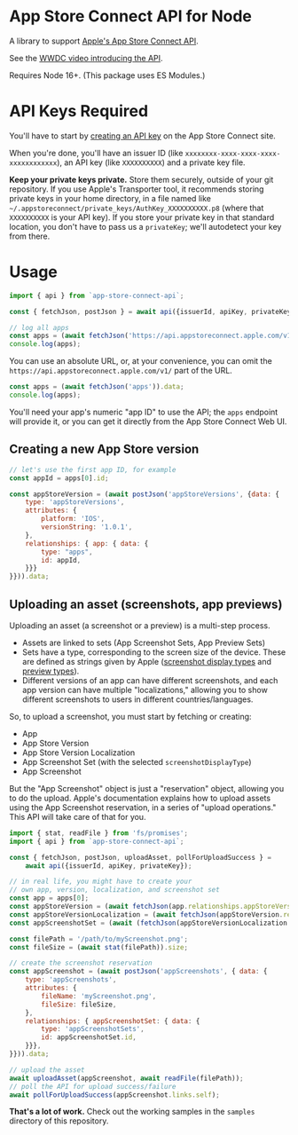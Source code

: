 # App Store Connect API for Node

A library to support [Apple's App Store Connect API](https://developer.apple.com/documentation/appstoreconnectapi).

See the [WWDC video introducing the API](https://developer.apple.com/videos/play/wwdc2020/10004/).

Requires Node 16+. (This package uses ES Modules.)

# API Keys Required

You'll have to start by [creating an API key](https://developer.apple.com/documentation/appstoreconnectapi/creating_api_keys_for_app_store_connect_api) on the App Store Connect site.

When you're done, you'll have an issuer ID (like `xxxxxxxx-xxxx-xxxx-xxxx-xxxxxxxxxxxx`), an API key (like `XXXXXXXXXX`) and a private key file.

**Keep your private keys private.** Store them securely, outside of your git repository. If you use Apple's Transporter tool, it recommends storing private keys in your home directory, in a file named like `~/.appstoreconnect/private_keys/AuthKey_XXXXXXXXXX.p8` (where that `XXXXXXXXXX` is your API key). If you store your private key in that standard location, you don't have to pass us a `privateKey`; we'll autodetect your key from there.

# Usage

```js
import { api } from `app-store-connect-api`;

const { fetchJson, postJson } = await api({issuerId, apiKey, privateKey});

// log all apps
const apps = (await fetchJson('https://api.appstoreconnect.apple.com/v1/apps')).data;
console.log(apps);
```

You can use an absolute URL, or, at your convenience, you can omit the `https://api.appstoreconnect.apple.com/v1/` part of the URL.

```js
const apps = (await fetchJson('apps')).data;
console.log(apps);
```

You'll need your app's numeric "app ID" to use the API; the `apps` endpoint will provide it, or you can get it directly from the App Store Connect Web UI.

## Creating a new App Store version

```js
// let's use the first app ID, for example
const appId = apps[0].id;

const appStoreVersion = (await postJson('appStoreVersions', {data: {
	type: 'appStoreVersions',
	attributes: {
		platform: 'IOS',
		versionString: '1.0.1',
	},
	relationships: { app: { data: {
		type: "apps",
		id: appId,
	}}}
}})).data;
```

## Uploading an asset (screenshots, app previews)

Uploading an asset (a screenshot or a preview) is a multi-step process.

* Assets are linked to sets (App Screenshot Sets, App Preview Sets)
* Sets have a type, corresponding to the screen size of the device. These are defined as strings given by Apple ([screenshot display types](https://developer.apple.com/documentation/appstoreconnectapi/screenshotdisplaytype) and [preview types](https://developer.apple.com/documentation/appstoreconnectapi/previewtype)).
* Different versions of an app can have different screenshots, and each app version can have multiple "localizations," allowing you to show different screenshots to users in different countries/languages.

So, to upload a screenshot, you must start by fetching or creating:

* App
* App Store Version
* App Store Version Localization
* App Screenshot Set (with the selected `screenshotDisplayType`)
* App Screenshot

But the "App Screenshot" object is just a "reservation" object, allowing you to do the upload. Apple's documentation explains how to upload assets using the App Screenshot reservation, in a series of "upload operations." This API will take care of that for you.

```js
import { stat, readFile } from 'fs/promises';
import { api } from `app-store-connect-api`;

const { fetchJson, postJson, uploadAsset, pollForUploadSuccess } = 
	await api({issuerId, apiKey, privateKey});

// in real life, you might have to create your
// own app, version, localization, and screenshot set
const app = apps[0];
const appStoreVersion = (await fetchJson(app.relationships.appStoreVersions.links.related))[0];
const appStoreVersionLocalization = (await fetchJson(appStoreVersion.relationships.appStoreVersionLocalizations.links.related))[0];
const appScreenshotSet = (await (fetchJson(appStoreVersionLocalization.relationships.appScreenshots.links.related))[0];

const filePath = '/path/to/myScreenshot.png';
const fileSize = (await stat(filePath)).size;

// create the screenshot reservation
const appScreenshot = (await postJson('appScreenshots', { data: {
	type: 'appScreenshots',
	attributes: {
		fileName: 'myScreenshot.png',
		fileSize: fileSize,
	},
	relationships: { appScreenshotSet: { data: {
		type: 'appScreenshotSets',
		id: appScreenshotSet.id,
	}}},
}})).data;

// upload the asset
await uploadAsset(appScreenshot, await readFile(filePath));
// poll the API for upload success/failure
await pollForUploadSuccess(appScreenshot.links.self);
```

**That's a lot of work.** Check out the working samples in the `samples` directory of this repository.